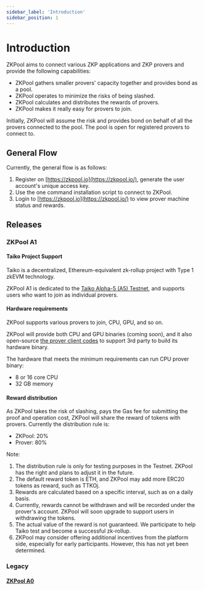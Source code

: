 ```yaml
---
sidebar_label: 'Introduction'
sidebar_position: 1
---
```


# Introduction

ZKPool aims to connect various ZKP applications and ZKP provers and provide the following capabilities:

- ZKPool gathers smaller provers' capacity together and provides bond as a pool.
- ZKPool operates to minimize the risks of being slashed.
- ZKPool calculates and distributes the rewards of provers.
- ZKPool makes it really easy for provers to join.

Initially, ZKPool will assume the risk and provides bond on behalf of all the provers connected to the pool. The pool is open for registered provers to connect to.

## General Flow

Currently, the general flow is as follows:

1. Register on [https://zkpool.io](https://zkpool.io/), generate the user account's unique access key.
2. Use the one command installation script to connect to ZKPool.
3. Login to [https://zkpool.io](https://zkpool.io/) to view prover machine status and rewards.

## Releases

### ZKPool A1

#### Taiko Project Support

Taiko is a decentralized, Ethereum-equivalent zk-rollup project with Type 1 zkEVM technology.

ZKPool A1 is dedicated to the [Taiko Alpha-5 (A5) Testnet](https://taiko.mirror.xyz/0jc5XA5RVjOUNVdRdGmw9prlsC4deA1XgZJppmXh8rs), and supports users who want to join as individual provers.

#### Hardware requirements

ZKPool supports various provers to join, CPU, GPU, and so on. 

ZKPool will provide both CPU and GPU binaries (coming soon), and it also open-source [the prover client codes](https://github.com/aoraki-labs/zkpool-prover) to support 3rd party to build its hardware binary.

The hardware that meets the minimum requirements can run CPU prover binary:

- 8 or 16 core CPU
- 32 GB memory

#### Reward distribution

As ZKPool takes the risk of slashing, pays the Gas fee for submitting the proof and operation cost, ZKPool will share the reward of tokens with provers. Currently the distribution rule is:

- ZKPool: 20%
- Prover: 80%

Note: 

1. The distribution rule is only for testing purposes in the Testnet. ZKPool has the right and plans to adjust it in the future.
2. The default reward token is ETH, and ZKPool may add more ERC20 tokens as reward, such as TTKOj.
3. Rewards are calculated based on a specific interval, such as on a daily basis.
4. Currently, rewards cannot be withdrawn and will be recorded under the prover's account. ZKPool will soon upgrade to support users in withdrawing the tokens.
5. The actual value of the reward is not guaranteed. We participate to help Taiko test and become a successful zk-rollup.
6. ZKPool may consider offering additional incentives from the platform side, especially for early participants. However, this has not yet been determined.

### Legacy
#### [ZKPool A0](./ZKPool-A0.md)

